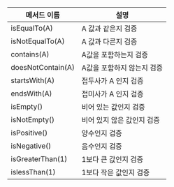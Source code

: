 
| 메서드 이름            | 설명              |
| ----------------- | --------------- |
| isEqualTo(A)      | A 값과 같은지 검증     |
| isNotEqualTo(A)   | A 값과 다른지 검증     |
| contains(A)       | A값을 포함하는지 검증    |
| doesNotContain(A) | A값을 포함하지 않는지 검증 |
| startsWith(A)     | 접두사가 A 인지 검증    |
| endsWith(A)       | 접미사가 A 인지 검증    |
| isEmpty()         | 비어 있는 값인지 검증    |
| isNotEmpty()      | 비어 있지 않은 값인지 검증 |
| isPositive()      | 양수인지 검증         |
| isNegative()      | 음수인지 검증         |
| isGreaterThan(1)  | 1보다 큰 값인지 검증    |
| islessThan(1)     | 1보다 작은 값인지 검증   |
